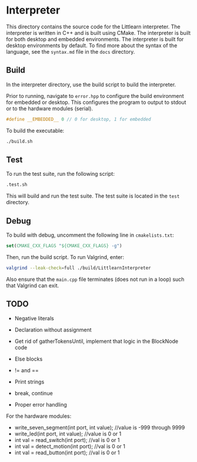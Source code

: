 # Interpreter

This directory contains the source code for the Littlearn interpreter. The interpreter is written in C++ and is built using CMake. The interpreter is built for both desktop and embedded environments. The interpreter is built for desktop environments by default. To find more about the syntax of the language, see the `syntax.md` file in the `docs` directory.

## Build


In the interpreter directory, use the build script to build the interpreter.

Prior to running, navigate to `error.hpp` to configure the build environment for embedded or desktop. This configures the program to output to stdout or to the hardware modules (serial).

```cpp
#define __EMBEDDED__ 0 // 0 for desktop, 1 for embedded
```

To build the executable:

```bash
./build.sh
```

## Test

To run the test suite, run the following script:

```bash
.test.sh
```

This will build and run the test suite. The test suite is located in the `test` directory.

## Debug

To build with debug, uncomment the following line in `cmakelists.txt`:

```cmake
set(CMAKE_CXX_FLAGS "${CMAKE_CXX_FLAGS} -g")
```

Then, run the build script. To run Valgrind, enter:

```bash
valgrind --leak-check=full ./build/LittlearnInterpreter
```

Also ensure that the `main.cpp` file terminates (does not run in a loop) such that Valgrind can exit.


## TODO

* Negative literals
* Declaration without assignment
* Get rid of gatherTokensUntil, implement that logic in the BlockNode code
* Else blocks
* != and ==
* Print strings
* break, continue

* Proper error handling

For the hardware modules:

* write_seven_segment(int port, int value); //value is -999 through 9999
* write_led(int port, int value); //value is 0 or 1
* int val = read_switch(int port); //val is 0 or 1
* int val = detect_motion(int port); //val is 0 or 1
* int val = read_button(int port); //val is 0 or 1

  
